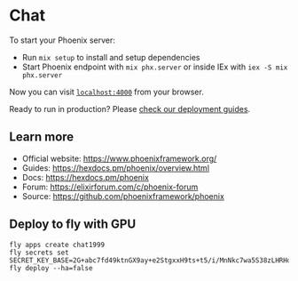 # Chat

To start your Phoenix server:

  * Run `mix setup` to install and setup dependencies
  * Start Phoenix endpoint with `mix phx.server` or inside IEx with `iex -S mix phx.server`

Now you can visit [`localhost:4000`](http://localhost:4000) from your browser.

Ready to run in production? Please [check our deployment guides](https://hexdocs.pm/phoenix/deployment.html).

## Learn more

  * Official website: https://www.phoenixframework.org/
  * Guides: https://hexdocs.pm/phoenix/overview.html
  * Docs: https://hexdocs.pm/phoenix
  * Forum: https://elixirforum.com/c/phoenix-forum
  * Source: https://github.com/phoenixframework/phoenix

## Deploy to fly with GPU

```
fly apps create chat1999
fly secrets set SECRET_KEY_BASE=2G+abc7fd49ktnGX9ay+e2StgxxH9ts+t5/i/MnNkc7wa5S38zLHRHoBic3SbXEQ
fly deploy --ha=false
```
